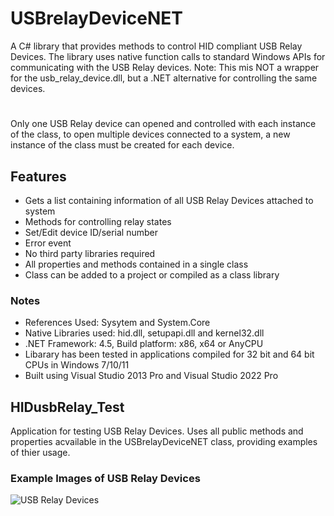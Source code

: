 # USBrelayDeviceNET
A C# library that provides methods to control HID compliant USB Relay Devices. The library uses native function calls to standard Windows APIs for communicating with the USB Relay devices.
Note: This mis NOT a wrapper for the usb_relay_device.dll, but a .NET alternative for controlling the same devices.
#
Only one USB Relay device can opened and controlled with each instance of the class, to open multiple devices connected to a system, a new instance of the class must be created for each device.
## Features
* Gets a list containing information of all USB Relay Devices attached to system
* Methods for controlling relay states
* Set/Edit device ID/serial number
* Error event
* No third party libraries required
* All properties and methods contained in a single class
* Class can be added to a project or compiled as a class library
### Notes
* References Used: Sysytem and System.Core
* Native Libraries used: hid.dll, setupapi.dll and kernel32.dll
* .NET Framework: 4.5, Build platform: x86, x64 or AnyCPU
* Libarary has been tested in applications compiled for 32 bit and 64 bit CPUs in Windows 7/10/11
* Built using Visual Studio 2013 Pro and Visual Studio 2022 Pro
## HIDusbRelay_Test
Application for testing USB Relay Devices. Uses all public methods and properties acvailable in the USBrelayDeviceNET class, providing examples of thier usage.
### Example Images of USB Relay Devices
![USB Relay Devices](https://github.com/Neumeier1961/USBrelayDevice_NET/assets/88993311/57adab64-2db8-42d7-8cd9-17248f8a7f53)

